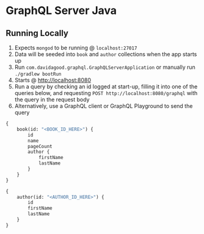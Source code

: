 # GraphQL Server Java

## Running Locally
1. Expects `mongod` to be running @ `localhost:27017`
1. Data will be seeded into `book` and `author` collections when the app starts up
1. Run `com.davidagood.graphql.GraphQLServerApplication` or manually run `./gradlew bootRun`
1. Starts @ [http://localhost:8080](http://localhost:8080)
1. Run a query by checking an id logged at start-up, filling it into 
one of the queries below, and requesting `POST http://localhost:8080/graphql` with the 
query in the request body 
1. Alternatively, use a GraphQL client or GraphQL Playground to send the query


```graphql
{
    book(id: "<BOOK_ID_HERE>") {
        id
        name
        pageCount
        author {
            firstName
            lastName
        }
    }
}
```

```graphql
{
    author(id: "<AUTHOR_ID_HERE>") {
        id
        firstName
        lastName
    }
}
```
